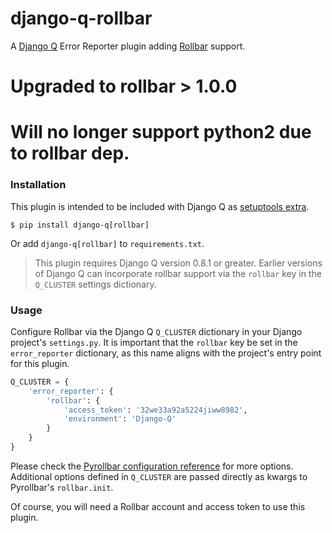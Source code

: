 # django-q-rollbar
A [Django Q](https://github.com/Koed00/django-q/) Error Reporter plugin adding [Rollbar](https://rollbar.com/) support.

# Upgraded to rollbar > 1.0.0

# Will no longer support python2 due to rollbar dep.

### Installation
This plugin is intended to be included with Django Q as [setuptools extra](https://setuptools.readthedocs.io/en/latest/setuptools.html#declaring-extras-optional-features-with-their-own-dependencies).

`$ pip install django-q[rollbar]`

Or add `django-q[rollbar]` to `requirements.txt`.

> This plugin requires Django Q version 0.8.1 or greater. Earlier versions of Django Q can incorporate rollbar support via the `rollbar` key in the `Q_CLUSTER` settings dictionary.

### Usage
Configure Rollbar via the Django Q `Q_CLUSTER` dictionary in your Django project's `settings.py`. It is important that the `rollbar` key be set in the `error_reporter` dictionary, as this name aligns with the project's entry point for this plugin.
```python
Q_CLUSTER = {
    'error_reporter': {
        'rollbar': {
            'access_token': '32we33a92a5224jiww8982',
            'environment': 'Django-Q'
        }
    }
}
```
Please check the [Pyrollbar configuration reference](https://rollbar.com/docs/notifier/pyrollbar/) for more options. Additional options defined in `Q_CLUSTER` are passed directly as kwargs to Pyrollbar's `rollbar.init`.

Of course, you will need a Rollbar account and access token to use this plugin.
